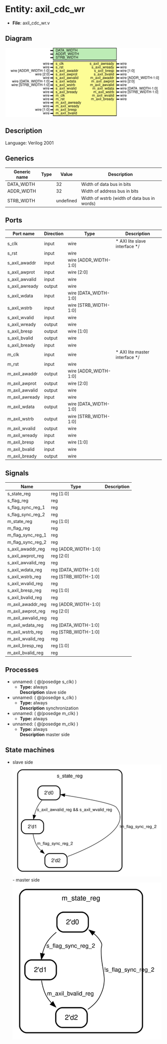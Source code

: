 # Entity: axil_cdc_wr

- **File**: axil_cdc_wr.v
## Diagram

![Diagram](axil_cdc_wr.svg "Diagram")
## Description


 Language: Verilog 2001


## Generics

| Generic name | Type | Value     | Description                                   |
| ------------ | ---- | --------- | --------------------------------------------- |
| DATA_WIDTH   |      | 32        |  Width of data bus in bits                    |
| ADDR_WIDTH   |      | 32        |  Width of address bus in bits                 |
| STRB_WIDTH   |      | undefined |  Width of wstrb (width of data bus in words)  |
## Ports

| Port name      | Direction | Type                  | Description                               |
| -------------- | --------- | --------------------- | ----------------------------------------- |
| s_clk          | input     | wire                  |      * AXI lite slave interface      */   |
| s_rst          | input     | wire                  |                                           |
| s_axil_awaddr  | input     | wire [ADDR_WIDTH-1:0] |                                           |
| s_axil_awprot  | input     | wire [2:0]            |                                           |
| s_axil_awvalid | input     | wire                  |                                           |
| s_axil_awready | output    | wire                  |                                           |
| s_axil_wdata   | input     | wire [DATA_WIDTH-1:0] |                                           |
| s_axil_wstrb   | input     | wire [STRB_WIDTH-1:0] |                                           |
| s_axil_wvalid  | input     | wire                  |                                           |
| s_axil_wready  | output    | wire                  |                                           |
| s_axil_bresp   | output    | wire [1:0]            |                                           |
| s_axil_bvalid  | output    | wire                  |                                           |
| s_axil_bready  | input     | wire                  |                                           |
| m_clk          | input     | wire                  |      * AXI lite master interface      */  |
| m_rst          | input     | wire                  |                                           |
| m_axil_awaddr  | output    | wire [ADDR_WIDTH-1:0] |                                           |
| m_axil_awprot  | output    | wire [2:0]            |                                           |
| m_axil_awvalid | output    | wire                  |                                           |
| m_axil_awready | input     | wire                  |                                           |
| m_axil_wdata   | output    | wire [DATA_WIDTH-1:0] |                                           |
| m_axil_wstrb   | output    | wire [STRB_WIDTH-1:0] |                                           |
| m_axil_wvalid  | output    | wire                  |                                           |
| m_axil_wready  | input     | wire                  |                                           |
| m_axil_bresp   | input     | wire [1:0]            |                                           |
| m_axil_bvalid  | input     | wire                  |                                           |
| m_axil_bready  | output    | wire                  |                                           |
## Signals

| Name               | Type                 | Description |
| ------------------ | -------------------- | ----------- |
| s_state_reg        | reg [1:0]            |             |
| s_flag_reg         | reg                  |             |
| s_flag_sync_reg_1  | reg                  |             |
| s_flag_sync_reg_2  | reg                  |             |
| m_state_reg        | reg [1:0]            |             |
| m_flag_reg         | reg                  |             |
| m_flag_sync_reg_1  | reg                  |             |
| m_flag_sync_reg_2  | reg                  |             |
| s_axil_awaddr_reg  | reg [ADDR_WIDTH-1:0] |             |
| s_axil_awprot_reg  | reg [2:0]            |             |
| s_axil_awvalid_reg | reg                  |             |
| s_axil_wdata_reg   | reg [DATA_WIDTH-1:0] |             |
| s_axil_wstrb_reg   | reg [STRB_WIDTH-1:0] |             |
| s_axil_wvalid_reg  | reg                  |             |
| s_axil_bresp_reg   | reg [1:0]            |             |
| s_axil_bvalid_reg  | reg                  |             |
| m_axil_awaddr_reg  | reg [ADDR_WIDTH-1:0] |             |
| m_axil_awprot_reg  | reg [2:0]            |             |
| m_axil_awvalid_reg | reg                  |             |
| m_axil_wdata_reg   | reg [DATA_WIDTH-1:0] |             |
| m_axil_wstrb_reg   | reg [STRB_WIDTH-1:0] |             |
| m_axil_wvalid_reg  | reg                  |             |
| m_axil_bresp_reg   | reg [1:0]            |             |
| m_axil_bvalid_reg  | reg                  |             |
## Processes
- unnamed: ( @(posedge s_clk) )
  - **Type:** always
</br>**Description**
 slave side 
- unnamed: ( @(posedge s_clk) )
  - **Type:** always
</br>**Description**
 synchronization 
- unnamed: ( @(posedge m_clk) )
  - **Type:** always
- unnamed: ( @(posedge m_clk) )
  - **Type:** always
</br>**Description**
 master side 
## State machines

- slave side![Diagram_state_machine_0]( stm_axil_cdc_wr_00.svg "Diagram")- master side![Diagram_state_machine_1]( stm_axil_cdc_wr_11.svg "Diagram")
